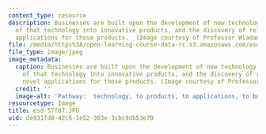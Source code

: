 ```yaml
---
content_type: resource
description: Businesses are built upon the development of new technology, the translation
  of that technology into innovative products, and the discovery of relevant and novel
  applications for those products.  (Image courtesy of Professor Wladawsky-Berger.)
file: /media/https%3A/open-learning-course-data-rc.s3.amazonaws.com/esd-57-technology-based-business-transformation-fall-2007/de931fd042c61e52303e3cbc9db53e70_esd-57f07.jpg
file_type: image/jpeg
image_metadata:
  caption: Businesses are built upon the development of new technology, the translation
    of that technology into innovative products, and the discovery of relevant and
    novel applications for those products. (Image courtesy of Professor Wladawsky-Berger.)
  credit: ''
  image-alt: 'Pathway:  technology, to products, to applications, to business.'
resourcetype: Image
title: esd-57f07.JPG
uid: de931fd0-42c6-1e52-303e-3cbc9db53e70
---
```

